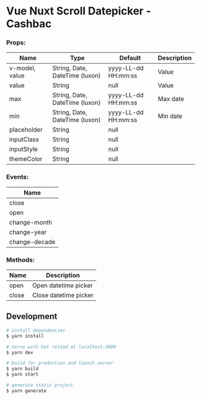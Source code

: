 # Vue Nuxt Scroll Datepicker - Cashbac

### Props:

| Name                  | Type                            | Default             | Description                                                                                                            |
| --------------------- | ------------------------------- | ------------------- | ---------------------------------------------------------------------------------------------------------------------- |
| v-model, value        | String, Date, DateTime (luxon)  |      yyyy-LL-dd HH:mm:ss               | Value                                                                                                                  |
| value          | String                          | null | Value                         |
| max              | String, Date, DateTime (luxon)  | yyyy-LL-dd HH:mm:ss                | Max date                                                                                                               |
| min              | String, Date, DateTime (luxon)  | yyyy-LL-dd HH:mm:ss                | Min date                                                                                          
| placeholder          | String                          | null | 
| inputClass          | String                          | null | 
| inputStyle          | String                          | null | 
| themeColor          | String                          | null |

### Events:

| Name                  |
| --------------------- |
| close                 |
| open                  |
| change-month          |
| change-year           |
| change-decade         |

### Methods:

| Name                  | Description           |
| --------------------- | --------------------- |
| open                  | Open datetime picker  |
| close                 | Close datetime picker |

## Development

```bash
# install dependencies
$ yarn install

# serve with hot reload at localhost:3000
$ yarn dev

# build for production and launch server
$ yarn build
$ yarn start

# generate static project
$ yarn generate
```
